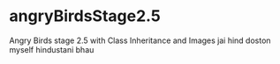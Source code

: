# angryBirdsStage2.5
Angry Birds stage 2.5 with Class Inheritance and Images
jai hind doston myself hindustani bhau 